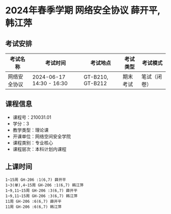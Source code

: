 # 2024年春季学期 网络安全协议 薛开平, 韩江萍




## 考试安排

| 考试名称 | 考试时间 | 考试地点 | 考试类型 | 考试模式 |
| -------- | -------- | -------- | -------- | -------- |
| 网络安全协议 | 2024-06-17 14:30 - 16:30 | GT-B210, GT-B212 | 期末考试 | 笔试（闭卷） |





## 课程信息

- 课程号：210031.01
- 学分：3
- 教学类型：理论课
- 开课单位：网络空间安全学院
- 课程类别：专业核心
- 课程层次：本科计划内课程

## 上课时间

```
1~15周 GH-206 :1(6,7) 薛开平
1~3(单),4~15周 GH-206 :1(6,7) 韩江萍
1~9,11~15周 GH-206 :3(6,7) 薛开平
1~9,11~15周 GH-206 :3(6,7) 韩江萍
11周 GH-206 :6(6,7) 薛开平
11周 GH-206 :6(6,7) 韩江萍
```


